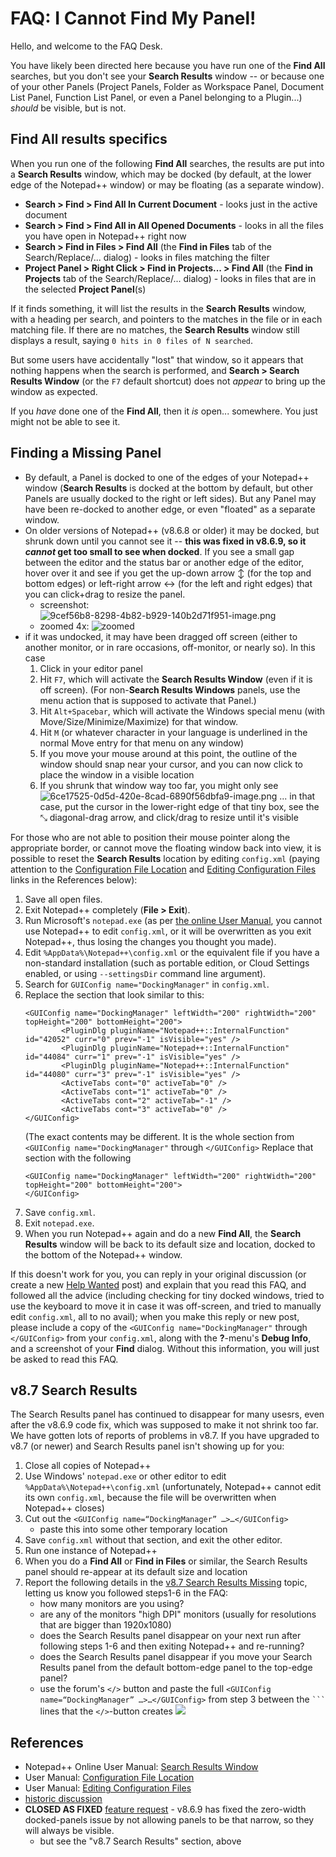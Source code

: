 # FAQ: I Cannot Find My Panel!

Hello, and welcome to the FAQ Desk.  

You have likely been directed here because you have run one of the **Find All** searches, but you don't see your **Search Results** window -- or because one of your other Panels (Project Panels, Folder as Workspace Panel, Document List Panel, Function List Panel, or even a Panel belonging to a Plugin...) _should_ be visible, but is not.

## Find All results specifics

When you run one of the following **Find All** searches, the results are put into a **Search Results** window, which may be docked (by default, at the lower edge of the Notepad++ window) or may be floating (as a separate window).
- **Search > Find > Find All In Current Document** - looks just in the active document
- **Search > Find > Find All in All Opened Documents** - looks in all the files you have open in Notepad++ right now
- **Search > Find in Files > Find All** (the **Find in Files** tab of the Search/Replace/... dialog) - looks in files matching the filter
- **Project Panel > Right Click > Find in Projects... > Find All** (the **Find in Projects** tab of the Search/Replace/... dialog) - looks in files that are in the selected **Project Panel**(s)

If it finds something, it will list the results in the **Search Results** window, with a heading per search, and pointers to the matches in the file or in each matching file.  If there are no matches, the **Search Results** window still displays a result, saying `0 hits in 0 files of N searched`.

But some users have accidentally "lost" that window, so it appears that nothing happens when the search is performed, and **Search > Search Results Window** (or the `F7` default shortcut) does not _appear_ to bring up the window as expected.

If you _have_ done one of the **Find All**, then it _is_ open... somewhere.  You just might not be able to see it.

## Finding a Missing Panel

* By default, a Panel is docked to one of the edges of your Notepad++ window (**Search Results** is docked at the bottom by default, but other Panels are usually docked to the right or left sides).  But any Panel may have been re-docked to another edge, or even "floated" as a separate window.
* On older versions of Notepad++ (v8.6.8 or older) it may be docked, but shrunk down until you cannot see it -- **this was fixed in v8.6.9, so it _cannot_ get too small to see when docked**.  If you see a small gap between the editor and the status bar or another edge of the editor, hover over it and see if you get the up-down arrow ↕ (for the top and bottom edges) or left-right arrow ↔ (for the left and right edges) that you can click+drag to resize the panel.
    - screenshot: 
![9cef56b8-8298-4b82-b929-140b2d71f951-image.png](/assets/uploads/files/1659629486898-9cef56b8-8298-4b82-b929-140b2d71f951-image.png)
    - zoomed 4x: 
![zoomed](/assets/uploads/files/1693436693775-ed6cf59a-978d-45af-a1fb-dbdb560caa08-image.png) 
* if it was undocked, it may have been dragged off screen (either to another monitor, or in rare occasions, off-monitor, or nearly so).  In this case
    1. Click in your editor panel
    2. Hit `F7`, which will activate the **Search Results Window** (even if it is off screen).  (For non-**Search Results Windows** panels, use the menu action that is supposed to activate that Panel.)
    3. Hit `Alt+Spacebar`, which will activate the Windows special menu (with Move/Size/Minimize/Maximize) for that window.
    4. Hit `M` (or whatever character in your language is underlined in the normal Move entry for that menu on any window)
    5. If you move your mouse around at this point, the outline of the window should snap near your cursor, and you can now click to place the window in a visible location
    6. If you shrunk that window way too far, you might only see ![6ce17525-0d5d-420e-8cad-6890f56dbfa9-image.png](/assets/uploads/files/1659629971648-6ce17525-0d5d-420e-8cad-6890f56dbfa9-image.png)  ... in that case, put the cursor in the lower-right edge of that tiny box, see the ⤡ diagonal-drag arrow, and click/drag to resize until it's visible

For those who are not able to position their mouse pointer along the appropriate border, or cannot move the floating window back into view, it is possible to reset the **Search Results** location by editing `config.xml` (paying attention to the [Configuration File Location](https://npp-user-manual.org/docs/config-files/#configuration-files-location) and [Editing Configuration Files](https://npp-user-manual.org/docs/config-files/#editing-configuration-files) links in the References below):

1. Save all open files.
2. Exit Notepad++ completely (**File > Exit**).
3. Run Microsoft's `notepad.exe` (as per [the online User Manual](https://npp-user-manual.org/docs/config-files/#editing-configuration-files), you cannot use Notepad++ to edit `config.xml`, or it will be overwritten as you exit Notepad++, thus losing the changes you thought you made).
4. Edit `%AppData%\Notepad++\config.xml` or the equivalent file if you have a non-standard installation (such as portable edition, or Cloud Settings enabled, or using `--settingsDir` command line argument).
5. Search for `GUIConfig name="DockingManager"` in `config.xml`.
6. Replace the section that look similar to this:
    ```
    <GUIConfig name="DockingManager" leftWidth="200" rightWidth="200" topHeight="200" bottomHeight="200">
            <PluginDlg pluginName="Notepad++::InternalFunction" id="42052" curr="0" prev="-1" isVisible="yes" />
            <PluginDlg pluginName="Notepad++::InternalFunction" id="44084" curr="1" prev="-1" isVisible="yes" />
            <PluginDlg pluginName="Notepad++::InternalFunction" id="44080" curr="3" prev="-1" isVisible="yes" />
            <ActiveTabs cont="0" activeTab="0" />
            <ActiveTabs cont="1" activeTab="0" />
            <ActiveTabs cont="2" activeTab="-1" />
            <ActiveTabs cont="3" activeTab="0" />
    </GUIConfig>
    ```
    (The exact contents may be different.  It is the whole section from `<GUIConfig name="DockingManager"` through `</GUIConfig>`
    Replace that section with the following
    ```
    <GUIConfig name="DockingManager" leftWidth="200" rightWidth="200" topHeight="200" bottomHeight="200">
    </GUIConfig>
    ```
7. Save `config.xml`.
8. Exit `notepad.exe`.
9. When you run Notepad++ again and do a new **Find All**, the **Search Results** window will be back to its default size and location, docked to the bottom of the Notepad++ window.

If this doesn't work for you, you can reply in your original discussion (or create a new [Help Wanted](/category/4/help-wanted) post) and explain that you read this FAQ, and followed all the advice (including checking for tiny docked windows, tried to use the keyboard to move it in case it was off-screen, and tried to manually edit `config.xml`, all to no avail); when you make this reply or new post, please include a copy of the `<GUIConfig name="DockingManager"` through `</GUIConfig>` from your `config.xml`, along with the **?**-menu's **Debug Info**, and a screenshot of your **Find** dialog.  Without this information, you will just be asked to read this FAQ.

## v8.7 Search Results

The Search Results panel has continued to disappear for many usesrs, even after the v8.6.9 code fix, which was supposed to make it not shrink too far.  We have gotten lots of reports of problems in v8.7.  If you have upgraded to v8.7 (or newer) and Search Results panel isn't showing up for you:

1. Close all copies of Notepad++
2. Use Windows' `notepad.exe` or other editor to edit `%AppData%\Notepad++\config.xml` (unfortunately, Notepad++ cannot edit its own `config.xml`, because the file will be overwritten when Notepad++ closes)
3. Cut out the `<GUIConfig name=“DockingManager” …>…</GUIConfig>`
    - paste this into some other temporary location
4. Save `config.xml` without that section, and exit the other editor.
5. Run one instance of Notepad++
6. When you do a **Find All** or **Find in Files** or similar, the Search Results panel should re-appear at its default size and location
7. Report the following details in the [v8.7 Search Results Missing](/topic/26164) topic, letting us know you followed steps1-6 in the FAQ:
   - how many monitors are you using?
   - are any of the monitors "high DPI" monitors (usually for resolutions that are bigger than 1920x1080)
   - does the Search Results panel disappear on your next run after following steps 1-6 and then exiting Notepad++ and re-running?
   - does the Search Results panel disappear if you move your Search Results panel from the default bottom-edge panel to the top-edge panel?
   - use the forum's `</>` button and paste the full `<GUIConfig name=“DockingManager” …>…</GUIConfig>` from step 3 between the ` ``` ` lines that the `</>`-button creates
     ![](/assets/uploads/files/1698413012959-a7a932b5-4ba9-4be6-a070-7a10f3abd77e-image.png)

## References
- Notepad++ Online User Manual: [Search Results Window](https://npp-user-manual.org/docs/searching/#search-results-window)
- User Manual: [Configuration File Location](https://npp-user-manual.org/docs/config-files/#configuration-files-location)
- User Manual: [Editing Configuration Files](https://npp-user-manual.org/docs/config-files/#editing-configuration-files)
- [historic discussion](/topic/23344/not-able-to-see-the-search-results-windows-in-notepad)
- **CLOSED AS FIXED** [feature request](https://github.com/notepad-plus-plus/notepad-plus-plus/issues/13084) - v8.6.9 has fixed the zero-width docked-panels issue by not allowing panels to be that narrow, so they will always be visible.
    - but see the "v8.7 Search Results" section, above
  
